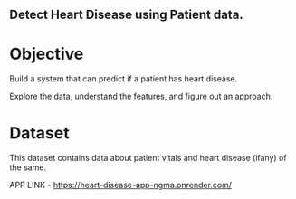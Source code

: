 ## Detect Heart Disease using Patient data.



 # Objective

 
 Build a system that can predict if a patient has heart disease.
 

  
 Explore the data, understand the features, and figure out an approach.


 
 # Dataset

 
 This dataset contains data about patient vitals and heart disease (ifany) of the same.

APP LINK - https://heart-disease-app-ngma.onrender.com/
